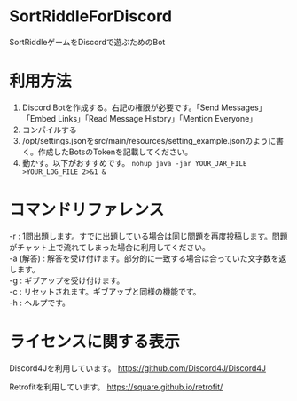 # SortRiddleForDiscord
SortRiddleゲームをDiscordで遊ぶためのBot

# 利用方法
1. Discord Botを作成する。右記の権限が必要です。「Send Messages」「Embed Links」「Read Message History」「Mention Everyone」
1. コンパイルする
1. /opt/settings.jsonをsrc/main/resources/setting_example.jsonのように書く。作成したBotsのTokenを記載してください。
1. 動かす。以下がおすすめです。
`nohup java -jar YOUR_JAR_FILE >YOUR_LOG_FILE 2>&1 &`

# コマンドリファレンス
-r : 1問出題します。すでに出題している場合は同じ問題を再度投稿します。問題がチャット上で流れてしまった場合に利用してください。  
-a (解答) : 解答を受け付けます。部分的に一致する場合は合っていた文字数を返します。  
-g : ギブアップを受け付けます。  
-c : リセットされます。ギブアップと同様の機能です。  
-h : ヘルプです。  

# ライセンスに関する表示
Discord4Jを利用しています。
https://github.com/Discord4J/Discord4J
  
Retrofitを利用しています。
https://square.github.io/retrofit/
